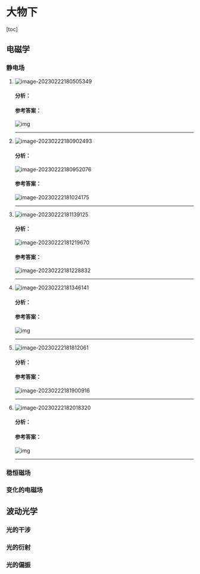 # 大物下

[toc]

## 电磁学

### 静电场

1. ![image-20230222180505349](../../../resource/image-20230222180505349.png)

   #### 分析：

   > 

   #### 参考答案：

   ![img](../../../resource/D9BDDC4FBDEBA25AF0E82A56A984296F.jpg)

   ---

2. ![image-20230222180902493](../../../resource/image-20230222180902493.png)

   #### 分析：

   ![image-20230222180952076](../../../resource/image-20230222180952076.png)

   #### 参考答案：

   ![image-20230222181024175](../../../resource/image-20230222181024175.png)

   ---

3. ![image-20230222181139125](../../../resource/image-20230222181139125.png)

   #### 分析：

   ![image-20230222181219670](../../../resource/image-20230222181219670.png)

   #### 参考答案：

   ![image-20230222181228832](../../../resource/image-20230222181228832.png)

   ---

4. ![image-20230222181346141](../../../resource/image-20230222181346141.png)

   #### 分析：

   #### 参考答案：

   ![img](../../../resource/C130E2599ADF3A2C0F2E784AD6214D75.jpg)

   ---

5. ![image-20230222181812061](../../../resource/image-20230222181812061.png)

   #### 分析：

   #### 参考答案：

   ![image-20230222181900916](../../../resource/image-20230222181900916.png)

   ---

6. ![image-20230222182018320](../../../resource/image-20230222182018320.png)

   #### 分析：

   #### 参考答案：

   ![img](../../../resource/35156EA260F65073C71389853FC3E9B5.jpg)

   ---

### 稳恒磁场

### 变化的电磁场

## 波动光学

### 光的干涉

### 光的衍射

### 光的偏振
